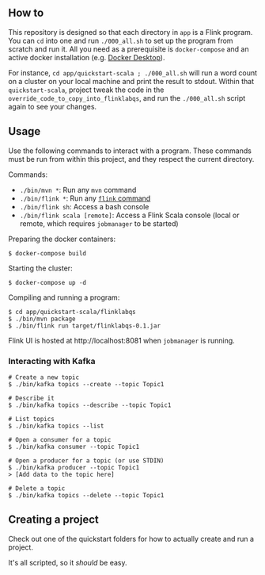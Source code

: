## How to

This repository is designed so that each directory in `app` is a Flink program. You can `cd` into one and run `./000_all.sh` to set up the program from scratch and run it. All you need as a prerequisite is `docker-compose` and an active docker installation (e.g. [Docker Desktop](https://www.docker.com/products/docker-desktop)).

For instance, `cd app/quickstart-scala ; ./000_all.sh` will run a word count on
a cluster on your local machine and print the result to stdout. Within that `quickstart-scala`, project tweak the code in the `override_code_to_copy_into_flinklabqs`, and run the `./000_all.sh` script again to see your changes.

## Usage

Use the following commands to interact with a program. These commands must be run from within this project, and they respect the current directory.

Commands:
- `./bin/mvn *`: Run any `mvn` command
- `./bin/flink *`: Run any [`flink` command](https://ci.apache.org/projects/flink/flink-docs-master/docs/deployment/cli/) 
- `./bin/flink sh`: Access a bash console
- `./bin/flink scala [remote]`: Access a Flink Scala console (local or remote, which requires `jobmanager` to be started)

Preparing the docker containers:
```
$ docker-compose build
```

Starting the cluster:
```
$ docker-compose up -d
```

Compiling and running a program:

```
$ cd app/quickstart-scala/flinklabqs
$ ./bin/mvn package
$ ./bin/flink run target/flinklabqs-0.1.jar
```

Flink UI is hosted at http://localhost:8081 when `jobmanager` is running.


### Interacting with Kafka
```
# Create a new topic
$ ./bin/kafka topics --create --topic Topic1

# Describe it
$ ./bin/kafka topics --describe --topic Topic1

# List topics
$ ./bin/kafka topics --list

# Open a consumer for a topic
$ ./bin/kafka consumer --topic Topic1

# Open a producer for a topic (or use STDIN)
$ ./bin/kafka producer --topic Topic1
> [Add data to the topic here]

# Delete a topic
$ ./bin/kafka topics --delete --topic Topic1
```

## Creating a project

Check out one of the quickstart folders for how to actually create and run a project.

It's all scripted, so it *should* be easy.
